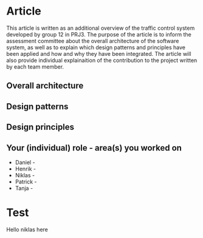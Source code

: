 # Article

This article is written as an additional overview of the traffic control system developed by group 12 in PRJ3. 
The purpose of the article is to inform the assessment committee about the overall architecture of the software system, 
as well as to explain which design patterns and principles have been applied and how and why they have been integrated. 
The article will also provide individual explainaition of the contribution to the project written by each team member.

## Overall architecture



## Design patterns



## Design principles



## Your (individual) role - area(s) you worked on

* Daniel - 
* Henrik - 
* Niklas - 
* Patrick -
* Tanja -  

# Test
Hello niklas here